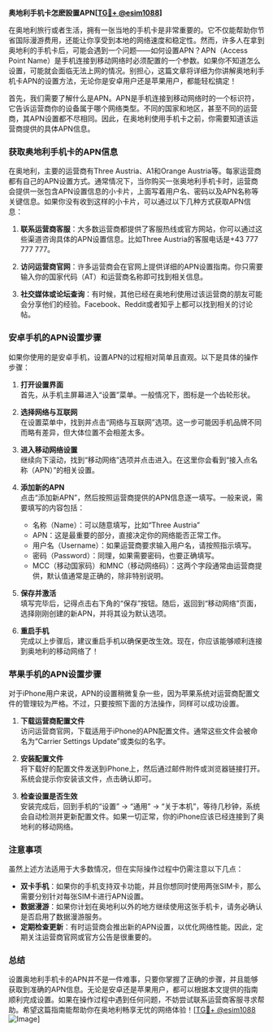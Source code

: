 **奥地利手机卡怎麽設置APN[[TG💪+ @esim1088](https://t.me/s/esim1088)]**

在奥地利旅行或者生活，拥有一张当地的手机卡是非常重要的。它不仅能帮助你节省国际漫游费用，还能让你享受到本地的网络速度和稳定性。然而，许多人在拿到奥地利的手机卡后，可能会遇到一个问题——如何设置APN？APN（Access Point Name）是手机连接到移动网络时必须配置的一个参数。如果你不知道怎么设置，可能就会面临无法上网的情况。别担心，这篇文章将详细为你讲解奥地利手机卡APN的设置方法，无论你是安卓用户还是苹果用户，都能轻松搞定！

首先，我们需要了解什么是APN。APN是手机连接到移动网络时的一个标识符，它告诉运营商你的设备属于哪个网络类型。不同的国家和地区，甚至不同的运营商，其APN设置都不尽相同。因此，在奥地利使用手机卡之前，你需要知道该运营商提供的具体APN信息。

### **获取奥地利手机卡的APN信息**

在奥地利，主要的运营商有Three Austria、A1和Orange Austria等。每家运营商都有自己的APN设置方式。通常情况下，当你购买一张奥地利手机卡时，运营商会提供一张包含APN设置信息的小卡片，上面写着用户名、密码以及APN名称等关键信息。如果你没有收到这样的小卡片，可以通过以下几种方式获取APN信息：

1. **联系运营商客服**：大多数运营商都提供了客服热线或官方网站，你可以通过这些渠道咨询具体的APN设置信息。比如Three Austria的客服电话是+43 777 777 777。
   
2. **访问运营商官网**：许多运营商会在官网上提供详细的APN设置指南。你只需要输入你的国家代码（AT）和运营商名称即可找到相关信息。

3. **社交媒体或论坛查询**：有时候，其他已经在奥地利使用过该运营商的朋友可能会分享他们的经验。Facebook、Reddit或者知乎上都可以找到相关的讨论帖。

### **安卓手机的APN设置步骤**

如果你使用的是安卓手机，设置APN的过程相对简单且直观。以下是具体的操作步骤：

1. **打开设置界面**  
   首先，从手机主屏幕进入“设置”菜单。一般情况下，图标是一个齿轮形状。

2. **选择网络与互联网**  
   在设置菜单中，找到并点击“网络与互联网”选项。这一步可能因手机品牌不同而略有差异，但大体位置不会相差太多。

3. **进入移动网络设置**  
   继续向下滚动，找到“移动网络”选项并点击进入。在这里你会看到“接入点名称（APN）”的相关设置。

4. **添加新的APN**  
   点击“添加新APN”，然后按照运营商提供的APN信息逐一填写。一般来说，需要填写的内容包括：
   - 名称（Name）：可以随意填写，比如“Three Austria”
   - APN：这是最重要的部分，直接决定你的网络能否正常工作。
   - 用户名（Username）：如果运营商要求输入用户名，请按照指示填写。
   - 密码（Password）：同理，如果需要密码，也要正确填写。
   - MCC（移动国家码）和MNC（移动网络码）：这两个字段通常由运营商提供，默认值通常是正确的，除非特别说明。

5. **保存并激活**  
   填写完毕后，记得点击右下角的“保存”按钮。随后，返回到“移动网络”页面，选择刚刚创建的新APN，并将其设为默认选项。

6. **重启手机**  
   完成以上步骤后，建议重启手机以确保更改生效。现在，你应该能够顺利连接到奥地利的移动网络了！

### **苹果手机的APN设置步骤**

对于iPhone用户来说，APN的设置稍微复杂一些，因为苹果系统对运营商配置文件的管理较为严格。不过，只要按照下面的方法操作，同样可以成功设置。

1. **下载运营商配置文件**  
   访问运营商官网，下载适用于iPhone的APN配置文件。通常这些文件会被命名为“Carrier Settings Update”或类似的名字。

2. **安装配置文件**  
   将下载好的配置文件发送到iPhone上，然后通过邮件附件或浏览器链接打开。系统会提示你安装该文件，点击确认即可。

3. **检查设置是否生效**  
   安装完成后，回到手机的“设置” -> “通用” -> “关于本机”，等待几秒钟，系统会自动检测并更新配置文件。如果一切正常，你的iPhone应该已经连接到了奥地利的移动网络。

### **注意事项**

虽然上述方法适用于大多数情况，但在实际操作过程中仍需注意以下几点：

- **双卡手机**：如果你的手机支持双卡功能，并且你想同时使用两张SIM卡，那么需要分别针对每张SIM卡进行APN设置。
- **数据漫游**：如果你计划在奥地利以外的地方继续使用这张手机卡，请务必确认是否启用了数据漫游服务。
- **定期检查更新**：有时运营商会推出新的APN设置，以优化网络性能。因此，定期关注运营商官网或官方公告是很重要的。

### **总结**

设置奥地利手机卡的APN并不是一件难事，只要你掌握了正确的步骤，并且能够获取到准确的APN信息。无论是安卓还是苹果用户，都可以根据本文提供的指南顺利完成设置。如果在操作过程中遇到任何问题，不妨尝试联系运营商客服寻求帮助。希望这篇指南能帮助你在奥地利畅享无忧的网络体验！[[TG💪+ @esim1088](https://t.me/s/esim1088) ![Image](https://i.postimg.cc/4NQfJmqS/Snipaste-2025-05-13-00-14-12.png)]